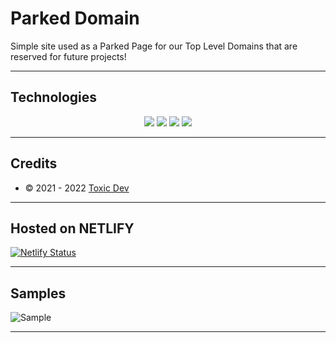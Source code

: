 # Parked Domain
Simple site used as a Parked Page for our Top Level Domains that are reserved for future projects!

---

## Technologies

<p align="center">
  <img src="https://img.shields.io/badge/Node.JS-0C0032?style=for-the-badge&logo=node.js" />
  <img src="https://img.shields.io/badge/Next.JS-0C0032?style=for-the-badge&logo=next.js" />
  <img src="https://img.shields.io/badge/Typescript-0C0032?style=for-the-badge&logo=typescript" />
  <img src="https://img.shields.io/badge/React-0C0032?style=for-the-badge&logo=react" />
 </p>

---

## Credits
- © 2021 - 2022 [Toxic Dev](https://toxicdev.me)

---

## Hosted on NETLIFY
[![Netlify Status](https://api.netlify.com/api/v1/badges/06087340-4346-4e60-aa5c-29a825824584/deploy-status)](https://app.netlify.com/sites/gracious-mirzakhani-91c7b5/deploys)

---

## Samples
![Sample]()

---
